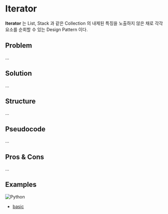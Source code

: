 # Iterator 
**Iterator** 는 List, Stack 과 같은 Collection 의 내제된 특징을 노출하지 않은 채로 각각 요소를 순회할 수 있는 Design Pattern 이다.


## Problem

...

## Solution

...

## Structure

...

## Pseudocode

...

## Pros & Cons

...

## Examples

![Python](https://img.shields.io/badge/python-3670A0?style=for-the-badge&logo=python&logoColor=ffdd54)
* [basic](/examples/python/sample-pattern-basic.py)
